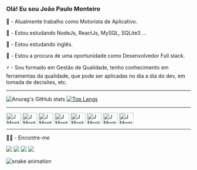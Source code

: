 ### Olá! Eu sou João Paulo Monteiro

🚗 - Atualmente trabalho como Motorista de Aplicativo.

🌱 - Estou estudando NodeJs, ReactJs, MySQL, SQLite3 ...

📖 - Estou estudando inglês.

🤔 - Estou a procura de uma oportunidade como Desenvolvedor Full stack.

⚡ - Sou formado em Gestão de Qualidade, tenho conhecimento em ferramentas da qualidade, que pode ser aplicadas no dia a dia do dev, em tomada de decisões, etc.

<hr />


![Anurag's GitHub stats](https://github-readme-stats.vercel.app/api?username=JMonteiroh&hide=contribs,prs&theme=gotham&show_icons=true)
[![Top Langs](https://github-readme-stats.vercel.app/api/top-langs/?username=JMonteiroh&layout=compact&theme=gotham)](https://github.com/JMonteiroh/github-readme-stats)


<hr />


<div>
  <img align="center" alt="JMonteiroh-HTML" height="30" width="40" src="https://cdn.jsdelivr.net/gh/devicons/devicon/icons/html5/html5-plain.svg" />
  <img align="center" alt="JMonteiroh-CSS" height="30" width="40" src="https://cdn.jsdelivr.net/gh/devicons/devicon/icons/css3/css3-plain.svg" />
  <img align="center" alt="JMonteiroh-JS" height="30" width="40" src="https://cdn.jsdelivr.net/gh/devicons/devicon/icons/javascript/javascript-plain.svg" />
  <img align="center" alt="JMonteiroh-ReactJs" height="30" width="40" src="https://cdn.jsdelivr.net/gh/devicons/devicon/icons/react/react-original.svg" />
  <img align="center" alt="JMonteiroh-NodeJs" height="30" width="40" src="https://cdn.jsdelivr.net/gh/devicons/devicon/icons/nodejs/nodejs-original.svg" />
  <img align="center" alt="JMonteiroh-Express" height="30" width="40" src="https://cdn.jsdelivr.net/gh/devicons/devicon/icons/express/express-original.svg" />
  <img align="center" alt="JMonteiroh-MySQL" height="30" width="40" src="https://cdn.jsdelivr.net/gh/devicons/devicon/icons/mysql/mysql-plain-wordmark.svg" />
  <img align="center" alt="JMonteiroh-SQLite" height="30" width="40" src="https://cdn.jsdelivr.net/gh/devicons/devicon/icons/sqlite/sqlite-original-wordmark.svg" />
</div>

<hr />


👨‍💻 - Encontre-me
<div>
  <a href="https://wa.me://+5511992762239" target="_blank" ><img src="https://img.shields.io/badge/WhatsApp-25D366?style=for-the-badge&logo=whatsapp&logoColor=white"  target="_blank" /></a>
  <a href="https://instagram.com/joaomonteiroh" target="_blank"><img src="https://img.shields.io/badge/-Instagram-%23E4405F?style=for-the-badge&logo=instagram&logoColor=white" target="_blank"></a>
  <a href = "mailto:joao.paulomonteiroh@gmail.com"><img src="https://img.shields.io/badge/-Gmail-%23333?style=for-the-badge&logo=gmail&logoColor=white" target="_blank"></a>
  <a href="https://www.linkedin.com/in/joao-paulo-monteiro/" target="_blank"><img src="https://img.shields.io/badge/-LinkedIn-%230077B5?style=for-the-badge&logo=linkedin&logoColor=white" target="_blank"></a>
</div>


![snake animation](https://github.com/JMonteiroh)
